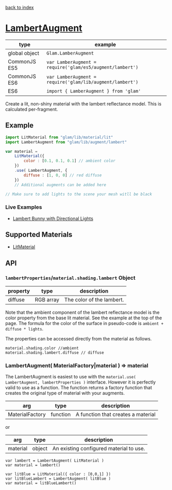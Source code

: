 [back to index](./)
# [LambertAugment](https://github.com/glamjs/glam/tree/master/lib/augment/lambert)

| type          | example |
| ------------- | ------------------------------------------------------------------ |
| global object | `Glam.LamberAugment`                                               |
| CommonJS ES5  | `var LamberAugment = require('glam/es5/augment/lambert')` |
| CommonJS ES6  | `var LamberAugment = require('glam/lib/augment/lambert')` |
| ES6           | `import { LamberAugment } from 'glam'`                             |

Create a lit, non-shiny material with the lambert reflectance model. This is calculated per-fragment.

## Example

```js
import LitMaterial from "glam/lib/material/lit"
import LambertAugment from "glam/lib/augment/lambert"

var material =
	LitMaterial({
		color : [0.1, 0.1, 0.1] // ambient color
	})
	.use( LambertAugment, {
		diffuse : [1, 0, 0] // red diffuse
	})
	// Additional augments can be added here

// Make sure to add lights to the scene your mesh witll be black
```

### Live Examples

* [Lambert Bunny with Directional Lights][example-lambert]

[example-lambert]: http://requirebin.com/?gist=TatumCreative/762537ae57a22225c431

## Supported Materials

* [LitMaterial](./material-lit.md)

## API

### `lambertProperties`/`material.shading.lambert` Object

| property | type       | description |
| -------- | ---------- | ----------- |
| diffuse  | RGB array  | The color of the lambert. |

Note that the ambient component of the lambert reflectance model is the color property from the base lit
material. See the example at the top of the page. The formula for the color of the surface in pseudo-code
is `ambient + diffuse * lights`.

The properties can be accessed directly from the material as follows.

	material.shading.color //ambient
	material.shading.lambert.diffuse // diffuse

### LambertAugment( MaterialFactory|material  ) => material

The LambertAugment is easiest to use with the `material.use( LambertAugment, lambertProperties )` interface.
However it is perfectly valid to use as a function. The function returns a factory function that creates
the original type of material with your augments.

| arg             | type     | description |
| --------------- | -------- | ----------- |
| MaterialFactory | function | A function that creates a material |

or

| arg             | type     | description |
| --------------- | -------- | ----------- |
| material        | object   | An existing configured material to use. |


```
var lambert = LambertAugment( LitMaterial )
var material = lambert()
```

```
var litBlue = LitMaterial({ color : [0,0,1] })
var litBlueLambert = LambertAugment( litBlue )
var material = litBlueLambert()
```
